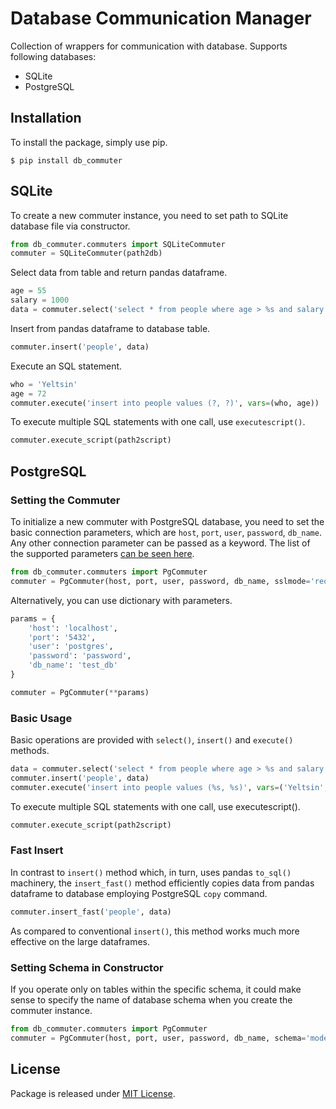 # Database Communication Manager

Collection of wrappers for communication with database. Supports following databases: 

* SQLite
* PostgreSQL

## Installation

To install the package, simply use pip.

```
$ pip install db_commuter
```

## SQLite

To create a new commuter instance, you need to set path to SQLite database file via constructor. 

```python
from db_commuter.commuters import SQLiteCommuter
commuter = SQLiteCommuter(path2db)
```

Select data from table and return pandas dataframe. 

```python
age = 55
salary = 1000
data = commuter.select('select * from people where age > %s and salary > %s' % (age, salary))
```

Insert from pandas dataframe to database table.

```python
commuter.insert('people', data)
```

Execute an SQL statement.

```python
who = 'Yeltsin'
age = 72
commuter.execute('insert into people values (?, ?)', vars=(who, age)) 
```

To execute multiple SQL statements with one call, use `executescript()`.

```python
commuter.execute_script(path2script)
```

## PostgreSQL

### Setting the Commuter

To initialize a new commuter with PostgreSQL database, you need to set the basic connection parameters, which are
`host`, `port`, `user`, `password`, `db_name`. Any other connection parameter can be passed as a keyword.
The list of the supported parameters [can be seen here](https://www.postgresql.org/docs/current/libpq-connect.html#LIBPQ-PARAMKEYWORDS).

```python
from db_commuter.commuters import PgCommuter
commuter = PgCommuter(host, port, user, password, db_name, sslmode='require')
```

Alternatively, you can use dictionary with parameters.

```python
params = {
    'host': 'localhost',
    'port': '5432',
    'user': 'postgres',
    'password': 'password',
    'db_name': 'test_db'
}

commuter = PgCommuter(**params) 
```

### Basic Usage

Basic operations are provided with `select()`, `insert()` and `execute()` methods.

```python
data = commuter.select('select * from people where age > %s and salary > %s' % (55, 1000))
commuter.insert('people', data)
commuter.execute('insert into people values (%s, %s)', vars=('Yeltsin', 72)) 
```   

To execute multiple SQL statements with one call, use executescript().

```python
commuter.execute_script(path2script)
```

### Fast Insert

In contrast to `insert()` method which, in turn, uses pandas `to_sql()` machinery, the `insert_fast()` method 
efficiently copies data from pandas dataframe to database employing PostgreSQL `copy` command. 

```python
commuter.insert_fast('people', data)
```

As compared to conventional `insert()`, this method works much more effective on the large dataframes. 

### Setting Schema in Constructor 

If you operate only on tables within the specific schema, it could make sense to specify the name of database schema 
when you create the commuter instance.

```python
from db_commuter.commuters import PgCommuter
commuter = PgCommuter(host, port, user, password, db_name, schema='model')
```

## License

Package is released under [MIT License](https://github.com/viktorsapozhok/db-commuter/blob/master/LICENSE).
